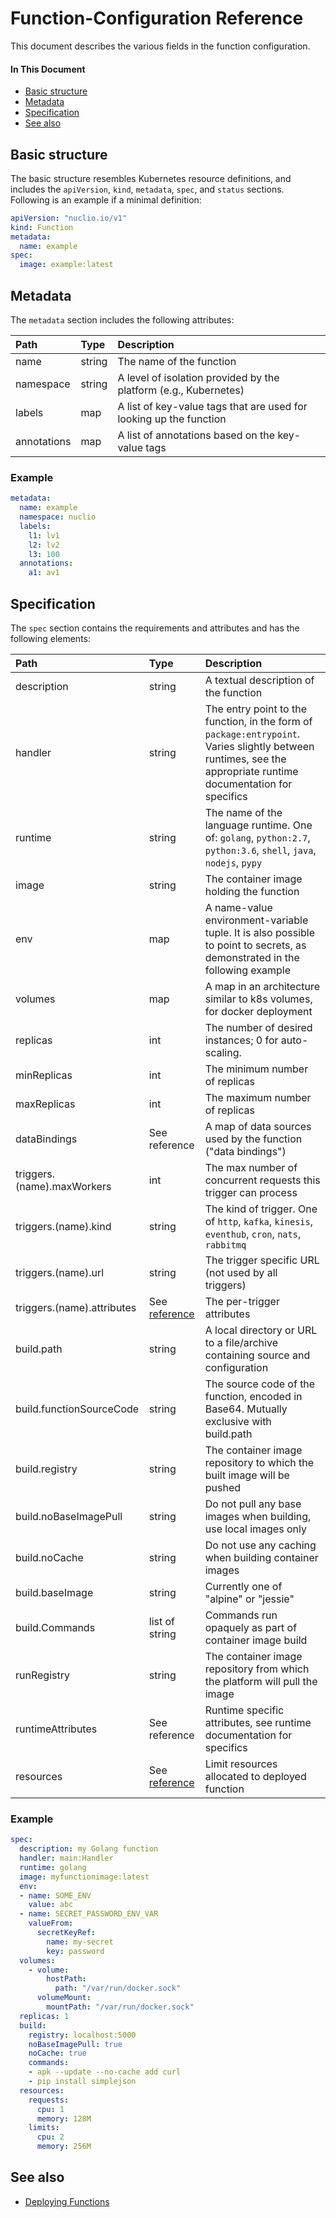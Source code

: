 # Function-Configuration Reference

This document describes the various fields in the function configuration.

#### In This Document

- [Basic structure](#basic-structure)
- [Metadata](#metadata)
- [Specification](#specification)
- [See also](#see-also)

## Basic structure 

The basic structure resembles Kubernetes resource definitions, and includes the `apiVersion`, `kind`, `metadata`, `spec`, and `status` sections. Following is an example if a minimal definition:

```yaml
apiVersion: "nuclio.io/v1"
kind: Function
metadata:
  name: example
spec:
  image: example:latest
```

## Metadata

The `metadata` section includes the following attributes:

| Path | Type | Description |
| :--- | :--- | :--- |
| name | string | The name of the function |
| namespace | string | A level of isolation provided by the platform (e.g., Kubernetes) |
| labels | map | A list of key-value tags that are used for looking up the function |
| annotations | map | A list of annotations based on the key-value tags |

### Example

```yaml
metadata:
  name: example
  namespace: nuclio
  labels:
    l1: lv1
    l2: lv2
    l3: 100
  annotations:
    a1: av1  
```

## Specification

The `spec` section contains the requirements and attributes and has the following elements:

| Path | Type | Description |
| :--- | :--- | :--- |
| description | string | A textual description of the function |
| handler | string | The entry point to the function, in the form of `package:entrypoint`. Varies slightly between runtimes, see the appropriate runtime documentation for specifics |
| runtime | string | The name of the language runtime. One of: `golang`, `python:2.7`, `python:3.6`, `shell`, `java`, `nodejs`, `pypy` | 
| image | string | The container image holding the function |
| env | map | A name-value environment-variable tuple. It is also possible to point to secrets, as demonstrated in the following example |
| volumes | map | A map in an architecture similar to k8s volumes, for docker deployment |
| replicas | int | The number of desired instances; 0 for auto-scaling. |
| minReplicas | int | The minimum number of replicas |
| maxReplicas | int | The maximum number of replicas |
| dataBindings | See reference | A map of data sources used by the function ("data bindings") |
| triggers.(name).maxWorkers | int | The max number of concurrent requests this trigger can process |
| triggers.(name).kind | string | The kind of trigger. One of `http`, `kafka`, `kinesis`, `eventhub`, `cron`, `nats`, `rabbitmq` |
| triggers.(name).url | string | The trigger specific URL (not used by all triggers) |
| triggers.(name).attributes | See [reference](/docs/reference/triggers) | The per-trigger attributes |
| build.path | string | A local directory or URL to a file/archive containing source and configuration |
| build.functionSourceCode | string | The source code of the function, encoded in Base64. Mutually exclusive with build.path |
| build.registry | string | The container image repository to which the built image will be pushed |
| build.noBaseImagePull | string | Do not pull any base images when building, use local images only |
| build.noCache | string | Do not use any caching when building container images |
| build.baseImage | string | Currently one of "alpine" or "jessie" |
| build.Commands | list of string | Commands run opaquely as part of container image build |
| runRegistry | string | The container image repository from which the platform will pull the image |
| runtimeAttributes | See reference | Runtime specific attributes, see runtime documentation for specifics |
| resources | See [reference](https://kubernetes.io/docs/concepts/configuration/manage-compute-resources-container/) | Limit resources allocated to deployed function |

### Example

```yaml
spec:
  description: my Golang function
  handler: main:Handler
  runtime: golang
  image: myfunctionimage:latest
  env:
  - name: SOME_ENV
    value: abc
  - name: SECRET_PASSWORD_ENV_VAR
    valueFrom:
      secretKeyRef:
        name: my-secret
        key: password
  volumes:
    - volume:
        hostPath:
          path: "/var/run/docker.sock"
      volumeMount:
        mountPath: "/var/run/docker.sock"
  replicas: 1
  build:
    registry: localhost:5000
    noBaseImagePull: true
    noCache: true
    commands:
    - apk --update --no-cache add curl
    - pip install simplejson
  resources:
    requests:
      cpu: 1
      memory: 128M
    limits:
      cpu: 2
      memory: 256M  
```

## See also

- [Deploying Functions](/docs/tasks/deploying-functions.md)

